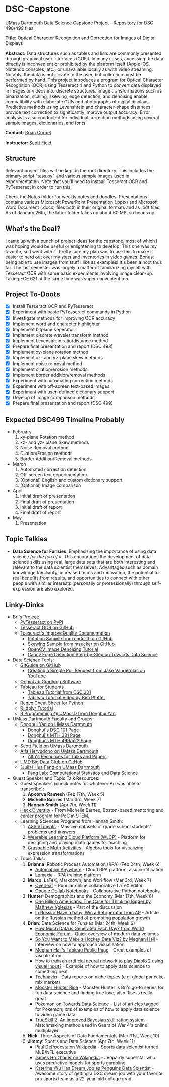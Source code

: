 # DSC-Capstone
UMass Dartmouth Data Science Capstone Project - Repository for DSC 498/499 files

**Title:** Optical Character Recognition and Correction for Images of Digital Displays

**Abstract:** Data structures such as tables and lists are commonly presented through graphical user interfaces (GUIs). In many cases, accessing the data directly is inconvenient or prohibited by the platform itself (Apple iOS, Nintendo consoles, etc.) or unavailable locally as with video streaming. Notably, the data is not private to the user, but collection must be performed by hand. This project introduces a program for Optical Character Recognition (OCR) using Tesseract 4 and Python to convert data displayed in images or videos into discrete structures. Image transformations such as binarization, scaling, skewing, edge detection, and denoising enable compatibility with elaborate GUIs and photographs of digital displays. Predictive methods using Levenshtein and character-shape distances provide text correction to significantly improve output accuracy. Error analysis is also conducted for individual correction methods using several sample images, dictionaries, and fonts.

**Contact:** [Brian Cornet](mailto:bcornet@umassd.edu?subject=[GitHub]%20I%20clicked%20a%20thing)

**Instructor:** [Scott Field](mailto:sfield@umassd.edu?subject=[GitHub]%20DSC499%20Capstone%20%2D%20Brian%20Cornet)

## Structure
Relevant project files will be kept in the root directory. This includes the primary script "tess.py" and various sample images used in experimentation. Note that you'll need to instsall Tesseract OCR and PyTesseract in order to run this.

Check the Notes folder for weekly notes and doodles. Presentations contains various Microsoft PowerPoint Presentation (.pptx) and Microsoft Word Document (.docx) files both in their original formats and as .pdf files. As of January 26th, the latter folder takes up about 60 MB, so heads up.

## What's the Deal?
I came up with a bunch of project ideas for the capstone, most of which I was hoping would be useful or enlightening to develop. This one was my favorite, so I went with it. Pretty sure my plan was to use this to make it easier to nerd out over my stats and inventories in video games. Bonus: being able to use images from stuff I like as examples! It's been a hoot thus far. The last semester was largely a matter of familiarizing myself with Tesseract OCR with some basic experiments involving image clean-up. Taking ECE 621 at the same time was super convenient too.

## Project To-Doots
- [x] Install Tesseract OCR and PyTesseract
- [x] Experiment with basic PyTesseract commands in Python
- [x] Investigate methods for improving OCR accuracy
- [x] Implement word and character highlighter
- [x] Implement bitplane seperator
- [x] Implement discrete wavelet transform method
- [x] Implement Levenshtein ratio/distance method
- [x] Prepare final presentation and report (DSC 498)
- [x] Implement xy-plane rotation method
- [x] Implement xz- and yz-plane skew methods
- [x] Implement noise removal method
- [x] Implement dilation/erosion methods
- [x] Implement border addition/removal methods
- [x] Experiment with automating correction methods
- [x] Experiment with off-screen text-based images
- [x] Experiment with user-defined dictionary support
- [x] Develop of image comparison methods
- [x] Prepare final presentation and report (DSC 499)

## Expected DSC499 Timeline Probably
- February
  1. xy-plane Rotation method
  2. xz- and yz- plane Skew methods
  3. Noise Removal method
  4. Dilation/Erosion methods
  5. Border Addition/Removal methods
- March
  1. Automated correction detection
  2. Off-screen text experimentation
  3. \(Optional) English and custom dictionary support
  4. \(Optional) Image comparison
- April
  1. Initial draft of presentation
  2. Final draft of presentation
  3. Initial draft of report
  4. Final draft of report
- May
  1. Presentation

## Topic Talkies
* **Data Science for Funsies**: Emphasizing the importance of using data science *for the fun of it*. This encourages the development of data science skills using real, large data sets that are both interesting and relevant to the data scientist themselves. Advantages such as domain knowledge familiarity, increased focus and motivation, the potential for real benefits from results, and opportunities to connect with other people with similar interests (personally or professionally) through self-expression are also explored.

## Linky-Dinks
* Bri's Project:
  * [PyTesseract on PyPI](https://pypi.org/project/pytesseract/)
  * [Tesseract OCR on GitHub](https://github.com/tesseract-ocr/tesseract)
  * [Tesseract's ImproveQuality Documentation](https://github.com/tesseract-ocr/tessdoc/blob/master/ImproveQuality.md)
    * [Rotation Sample from endolith on GitHub](https://gist.github.com/endolith/334196bac1cac45a4893#file-rotation_spacing-py)
    * [Skewing Sample from mzucker on GitHub](https://github.com/mzucker/unproject_text)
    * [OpenCV Image Denoising Tutorial](https://opencv-python-tutroals.readthedocs.io/en/latest/py_tutorials/py_photo/py_non_local_means/py_non_local_means.html)
    * [Canny Edge Detection Step-by-Step on Towards Data Science](https://towardsdatascience.com/canny-edge-detection-step-by-step-in-python-computer-vision-b49c3a2d8123)
* Data Science Tools:
  * [GitGuide on GitHub](https://github.com/git-guides/)
    * [Creating a Simple Pull Request from Jake Vanderplas on YouTube](https://www.youtube.com/watch?v=rgbCcBNZcdQ)
  * [OriginLab Graphing Software](https://www.originlab.com/index.aspx)
  * [Tableau for Students](https://www.tableau.com/academic/students)
    * [Tableau Tutorial from DSC 201](http://www.cis.umassd.edu/~dkoop/dsc201-2018fa/assignment2.html)
    * [Tableau Tutorial Video by Ben Pfeffer](https://www.youtube.com/watch?v=2sp3HO3Jzfw)
  * [Regex Cheat Sheet for Python](https://www.dataquest.io/wp-content/uploads/2019/03/python-regular-expressions-cheat-sheet.pdf)
  * [R: dplyr Tutorial](https://genomicsclass.github.io/book/pages/dplyr_tutorial.html)
  * [R Programming @ UMassD from Donghui Yan](https://sites.google.com/site/rprogrammingumassd/home)
* UMass Dartmouth Faculty and Groups:
  * [Donghui Yan on UMass Dartmouth](http://www.math.umassd.edu/~dyan/)
    * [Donghui's DSC 101 Page](https://sites.google.com/site/umassddsc101/)
    * [Donghui's MTH 331 Page](https://sites.google.com/site/umassdmth331/)
    * [Donghui's MTH 499/522 Page](https://sites.google.com/site/umassdmth499/)
  * [Scott Field on UMass Dartmouth](http://www.math.umassd.edu/~sfield/)
  * [Alfa Heryudono on UMass Dartmouth](http://www.math.umassd.edu/~aheryudono/)
    * [Alfa's Resources for Talks and Papers](http://www.math.umassd.edu/~aheryudono/mth540f2018site/resources.html)
  * [UMD Big Data Club on GitHub](https://umdbigdataclub.github.io)
  * [(Julia) Hua Fang on UMass Dartmouth](https://www.umassd.edu/directory/hfang2/)
    * [Fang Lab: Computational Statistics and Data Science](https://www.umassmed.edu/fanglab/)
* Guest Speaker and Topic Talk Resources:
  * Guest speakers (check notes for whatever Bri was able to transcribe):
    1. **Apoorva Ramesh** (Feb 17th, Week 5)
    2. **Michelle Barnes** (Mar 3rd, Week 7)
    3. **Hannah Smith** (Apr 7th, Week 11)
  * [Hack.Diversity](https://www.hackdiversity.com/) - From Michelle Barnes; Boston-based mentoring and career program for PoC in STEM, 
  * Learning Sciences Programs from Hannah Smith:
    1. [ASSISTments](https://new.assistments.org/) - Massive datasets of grade school students' problems and answers
    2. [Wearable Learning Cloud Platform (WLCP)](http://wearablelearning.org/) - Platform for designing and playing math games for teaching
    3. [Graspable Math Activities](https://graspablemath.com/) - Algebra tools for visualizing expression transformations
  * Topic Talks:
    1. **Brianna**: Robotic Process Automation (RPA) (Feb 24th, Week 6)
       * [Automation Anywhere](https://www.automationanywhere.com/) - Cloud RPA platform, also certification
       * [Lumaxia](https://lumaxia.com/) - RPA training platform
    2. **Marco**: LaTeX, Markdown, and Workflow (Mar 3rd, Week 7)
       * [Overleaf](https://www.overleaf.com/) - Popular online collaborative LaTeX editor
       * [Google Collab Notebooks](https://colab.research.google.com/notebooks/io.ipynb) - Collaborative Python notebooks
    3. **Hunter**: Demographics and the Economy (Mar 17th, Week 8)
       * [One Billion Americans: The Case for Thinking Bigger by Matthew Yglesias](https://www.amazon.com/One-Billion-Americans-Thinking-Bigger-ebook/dp/B082ZR6827) - Part of the discussion
       * [In Russia: Have a baby, Win a Refrigerator from AP](https://www.heraldnet.com/news/in-russia-have-a-baby-win-a-refrigerator/) - Article on the Russian method of promoting population growth
    4. **Brian**: Data Science for Funsies (Mar 24th, Week 9)
       * [How Much Data is Generated Each Day? from World Economic Forum](https://www.weforum.org/agenda/2019/04/how-much-data-is-generated-each-day-cf4bddf29f/) - Quick overview of modern data volumes
       * [So You Want to Make a Hockey Data Viz? by Meghan Hall](https://medium.com/nightingale/so-you-want-to-make-a-hockey-data-viz-dda7b347f117) - Interview on how to approach visualization
       * [Meghan Hall's Tableau Public Page](https://public.tableau.com/profile/meghanhall#!/) - Great examples of visualization
       * [How to train an artificial neural network to play Diablo 2 using visual input?](https://stackoverflow.com/questions/6542274/how-to-train-an-artificial-neural-network-to-play-diablo-2-using-visual-input) - Example of how to apply data science to something neat
       * [Technavio](https://www.technavio.com/) - Data reports on niche topics (e.g. global pancake mix market)
       * [Monster Hunter Rise](https://www.monsterhunter.com/rise/us/) - Monster Hunter is Bri's go-to series for fun data science and finding true love, also Rise is really great
       * [Pokemon on Towards Data Science](https://towardsdatascience.com/tagged/pokemon) - List of articles tagged for Pokemon; lots of examples of how to apply data science to video game data
       * [TrueSkill 2: An improved Bayesian skill rating system](https://www.microsoft.com/en-us/research/uploads/prod/2018/03/trueskill2.pdf) - Matchmaking method used in Gears of War 4's online multiplayer
    5. **Nick**: Three Aspects of Data Fundamentals (Mar 31st, Week 10)
    6. **Jimmy**: Sports and Data Science (Apr 7th, Week 11)
       * [Paul DePodesta on Wikipedia](https://en.wikipedia.org/wiki/Paul_DePodesta) - Sports data scientist turned MLB/NFL executive
       * [James Holzhauer on Wikipedia](https://en.wikipedia.org/wiki/James_Holzhauer) - Jeopardy superstar who uses predictive models for sports gambling
       * [Katerina Wu Has Dream Job as Penguins Data Scientist](https://www.nhl.com/penguins/news/katerina-wu-has-dream-job-as-penguins-data-scientist/c-322941668) - Awesome story of getting a DSC dream job with your favorite pro sports team as a 22-year-old college grad
